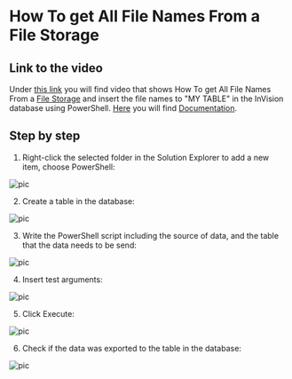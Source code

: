 
# How To get All File Names From a File Storage


## Link to the video

Under [this link](https://profitbasedocs.blob.core.windows.net/videos/PowerShell%20-%20file%20name%20export.mp4) you will find video that shows How To get All File Names From a [File Storage](../../filestorage.md) and insert the file names to "MY TABLE" in the InVision database using PowerShell. [Here](../commands.md) you will find [Documentation](../commands.md).
<br/>


## Step by step


1. Right-click the selected folder in the Solution Explorer to add a new item, choose PowerShell:

![pic](https://profitbasedocs.blob.core.windows.net/images/powershelHTgtn1.png)

2. Create a table in the database:

![pic](https://profitbasedocs.blob.core.windows.net/images/powershelHTgtn2.png)

3. Write the PowerShell script including the source of data, and the table that the data needs to be send:

![pic](https://profitbasedocs.blob.core.windows.net/images/powershelHTgtn3.png)

4. Insert test arguments:

![pic](https://profitbasedocs.blob.core.windows.net/images/powershelHTgtn4.png)

5. Click Execute:

![pic](https://profitbasedocs.blob.core.windows.net/images/powershelHTgtn5.png)

6. Check if the data was exported to the table in the database:

![pic](https://profitbasedocs.blob.core.windows.net/images/powershelHTgtn6.png)

<br/>